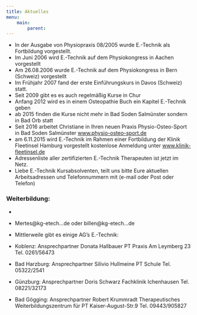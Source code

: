 ```yaml
---
title: Aktuelles
menu:
    main:
        parent:
---
```


* In der  Ausgabe von  Physiopraxis 08/2005 wurde E.-Technik als Fortbildung vorgestellt.
* Im Juni 2006 wird E.-Technik auf dem Physiokongress in Aachen vorgestellt
* Am 26.08.2006 wurde E.-Technik auf dem Physiokongress in Bern (Schweiz) vorgestellt
* Im Frühjahr 2007 fand der erste Einführungskurs in Davos (Schweiz) statt.
* Seit 2009 gibt es es auch regelmäßig Kurse in Chur
* Anfang 2012 wird es in einem Osteopathie Buch  ein Kapitel E.-Technik geben
* ab 2015 finden die Kurse nicht mehr in Bad Soden Salmünster sondern in Bad Orb  statt
* Seit 2016 arbeitet Christiane in Ihren  neuen Praxis Physio-Osteo-Sport in Bad Soden Salmünster  www.physio-osteo-sport.de
* am 6.11.2015 wird E.-Technik im Rahmen einer Fortbildung der Klinik Fleetinsel Hamburg vorgestellt kostenlose  Anmeldung unter www.klinik-fleetinsel.de 
* Adressenliste aller zertifizierten E.-Technik Therapeuten ist jetzt im Netz.
* Liebe E.-Technik Kursabsolventen, teilt uns bitte Eure aktuellen Arbeitsadressen und Telefonnummern mit (e-mail oder Post oder Telefon)
     
### Weiterbildung:
* 
* Mertes@kg-etech...de  oder billen@kg-etech...de

* Mittlerweile gibt es einige AG’s E.-Technik:
* Koblenz: Ansprechpartner Donata Hallbauer PT Praxis Am Leymberg 23 Tel. 0261/56473
* Bad Harzburg: Ansprechpartner Silivio Hullmeine PT Schule Tel. 05322/2541
* Günzburg: Ansprechpartner Doris Schwarz Fachklinik Ichenhausen Tel. 08221/32173
* Bad Gögging: Ansprechpartner Robert Krummradt Therapeutisches Weiterbildungszentrum für PT Kaiser-August-Str.9 Tel. 09443/905827
